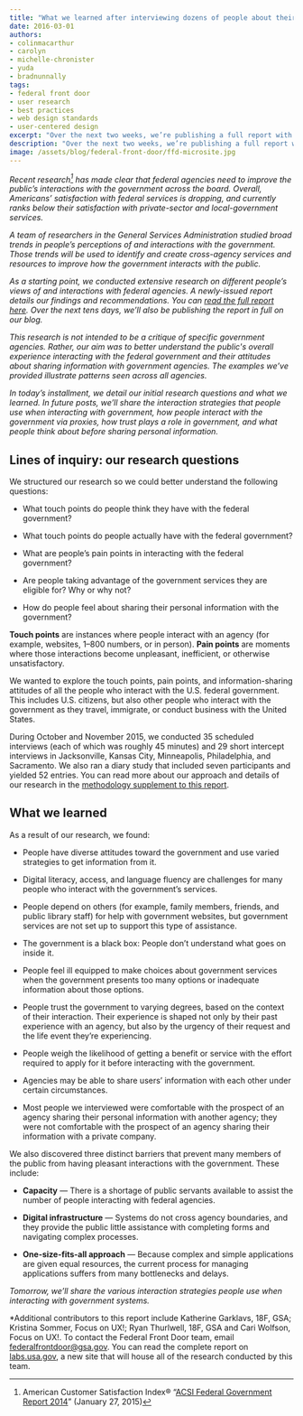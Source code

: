 ```yaml
---
title: "What we learned after interviewing dozens of people about their interactions with the federal government"
date: 2016-03-01
authors:
- colinmacarthur
- carolyn
- michelle-chronister
- yuda
- bradnunnally
tags:
- federal front door
- user research
- best practices
- web design standards
- user-centered design
excerpt: "Over the next two weeks, we’re publishing a full report with findings from our research to better understand the public's overall experience interacting with the federal government and their attitudes about sharing information with government agencies. In today’s installment, we detail our initial research questions and what we learned."
description: "Over the next two weeks, we’re publishing a full report with findings from our research to better understand the public's overall experience interacting with the federal government and their attitudes about sharing information with government agencies. In today’s installment, we detail our initial research questions and what we learned."
image: /assets/blog/federal-front-door/ffd-microsite.jpg
---
```


_Recent research[^1] has made clear that federal agencies need to improve the public’s interactions with the government across the board. Overall, Americans’ satisfaction with federal services is dropping, and currently ranks below their satisfaction with private-sector and local-government services._ 

_A team of researchers in the General Services Administration studied broad trends in people’s perceptions of and interactions with the government. Those trends will be used to identify and create cross-agency services and resources to improve how the government interacts with the public._

_As a starting point, we conducted extensive research on different people’s views of and interactions with federal agencies. A newly-issued report details our findings and recommendations. You can [read the full report here](https://labs.usa.gov/#research-report). Over the next tens days, we’ll also be publishing the report in full on our blog._

_This research is not intended to be a critique of specific government agencies. Rather, our aim was to better understand the public's overall experience interacting with the federal government and their attitudes about sharing information with government agencies. The examples we’ve provided illustrate patterns seen across all agencies._

_In today’s installment, we detail our initial research questions and what we learned. In future posts, we’ll share the interaction strategies that people use when interacting with government,  how people interact with the government via proxies, how trust plays a role in government, and what people think about before sharing personal information._

## Lines of inquiry: our research questions

We structured our research so we could better understand the following questions: 

- What touch points do people think they have with the federal government?

- What touch points do people actually have with the federal government?

- What are people’s pain points in interacting with the federal government?

- Are people taking advantage of the government services they are eligible for? Why or why not?

- How do people feel about sharing their personal information with the government?

**Touch points** are instances where people interact with an agency (for example, websites, 1–800 numbers, or in person). **Pain points** are moments where those interactions become unpleasant, inefficient, or otherwise unsatisfactory.

We wanted to explore the touch points, pain points, and information-sharing attitudes of all the people who interact with the U.S. federal government. This includes U.S. citizens, but also other people who interact with the government as they travel, immigrate, or conduct business with the United States.

During October and November 2015, we conducted 35 scheduled interviews (each of which was roughly 45 minutes) and 29 short intercept interviews in Jacksonville, Kansas City, Minneapolis, Philadelphia, and Sacramento. We also ran a diary study that included seven participants and yielded 52 entries.  You can read more about our approach and details of our research in the [methodology supplement to this report](https://labs.usa.gov/files/FFD_Research_Methodology_v11.pdf).

## What we learned

As a result of our research, we found:

- People have diverse attitudes toward the government and use varied strategies to get information from it. 

- Digital literacy, access, and language fluency are challenges for many people who interact with the government’s services.

- People depend on others (for example, family members, friends, and public library staff) for help with government websites, but government services are not set up to support this type of assistance.

- The government is a black box: People don’t understand what goes on inside it.

- People feel ill equipped to make choices about government services when the government presents too many options or inadequate information about those options. 

- People trust the government to varying degrees, based on the context of their interaction. Their experience is shaped not only by their past experience with an agency, but also by the urgency of their request and the life event they’re experiencing.

- People weigh the likelihood of getting a benefit or service with the effort required to apply for it before interacting with the government.

- Agencies may be able to share users’ information with each other under certain circumstances.

- Most people we interviewed were comfortable with the prospect of an agency sharing their personal information with another agency; they were not comfortable with the prospect of an agency sharing their information with a private company. 

We also discovered three distinct barriers that prevent many members of  the public from having pleasant interactions with the government. These include:

- **Capacity** — There is a shortage of public servants available to assist the number of people interacting with federal agencies.

- **Digital infrastructure** — Systems do not cross agency boundaries, and they provide the public little assistance with completing forms and navigating complex processes. 

- **One-size-fits-all approach** — Because complex and simple applications are given equal resources, the current process for managing applications suffers from many bottlenecks and delays. 

*Tomorrow, we’ll share the various interaction strategies people use when interacting with government systems.*

*Additional contributors to this report include Katherine Garklavs, 18F, GSA; Kristina Sommer, Focus on UX!; Ryan Thurlwell, 18F, GSA 
and Cari Wolfson, Focus on UX!. To contact the Federal Front Door team, email [federalfrontdoor@gsa.gov](mailto:federalfrontdoor@gsa.gov). You can read the complete report on [labs.usa.gov](https://labs.usa.gov), a new site that will house all of the research conducted by this team. 






[^1]: American Customer Satisfaction Index® “[ACSI Federal Government Report 2014](https://www.theacsi.org/news-and-resources/customer-satisfaction-reports/reports-2014/acsi-%20federal-government-report-2014)” (January 27, 2015)
